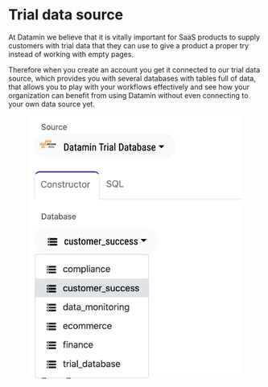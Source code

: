 # Trial data source

At Datamin we believe that it is vitally important for SaaS products to supply customers with trial data that they can use to give a product a proper try instead of working with empty pages.&#x20;

Therefore when you create an account you get it connected to our trial data source, which provides you with several databases with tables full of data, that allows you to play with your workflows effectively and see how your organization can benefit from using Datamin without even connecting to your own data source yet.

<figure><img src="../.gitbook/assets/Screenshot 2022-10-01 at 19.13.57.png" alt=""><figcaption></figcaption></figure>
